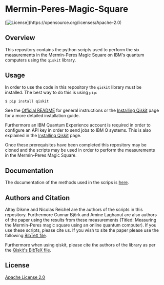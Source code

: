 # Mermin-Peres-Magic-Square
[![License](https://img.shields.io/github/license/Qiskit/qiskit.svg?)](https://opensource.org/licenses/Apache-2.0)

## Overview 

This repository contains the python scripts used to perform the six measurements in the Mermin-Peres Magic Square on IBM's quantum computers using the `qiskit` library. 

## Usage

In order to use the code in this repository the `qiskit` library must be installed. The best way to do this is using `pip`:

```bash
$ pip install qiskit
```

See the [Official README](https://github.com/Qiskit/qiskit/blob/master/README.md) for general instructions or 
the [Installing Qiskit](https://github.com/Qiskit/qiskit/blob/master/docs/install.rst) page for a more detailed installation guide. 

Furthermore an IBM Quantum Experience account is required in order to configure an API key in order to send jobs to IBM Q systems. This is also explained in the [Installing Qiskit](https://github.com/Qiskit/qiskit/blob/master/docs/install.rst) page.

Once these prerequisites have been completed this repository may be cloned and the scripts may be used in order to perform the measurements in the Mermin-Peres Magic Square.

## Documentation 

The documentation of the methods used in the scrips is [here](code/Documentation.md).

## Authors and Citation
Altay Dikme and Nicolas Reichel are the authors of the scripts in this repository. Furthermore Gunnar Björk and Amine Laghaout
are also authors of the paper using the results from these measurements (Titled: Measuring the Mermin-Peres magic square using an online quantum computer).
If you use these scripts, please cite us. If you wish to site the paper please use the following [BibTeX file](Cite.bib).

Furthermore when using qiskit, please cite the authors of the library as per the [Qiskit's BibTeX file](https://github.com/Qiskit/qiskit/blob/master/Qiskit.bib).

## License 
[Apache License 2.0](LICENSE)
